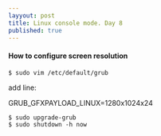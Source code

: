 ```yaml
---
layyout: post
title: Linux console mode. Day 8 
published: true
---
```


#### How to configure screen resolution 

	$ sudo vim /etc/default/grub

add line:

GRUB_GFXPAYLOAD_LINUX=1280x1024x24

	$ sudo upgrade-grub
	$ sudo shutdown -h now


